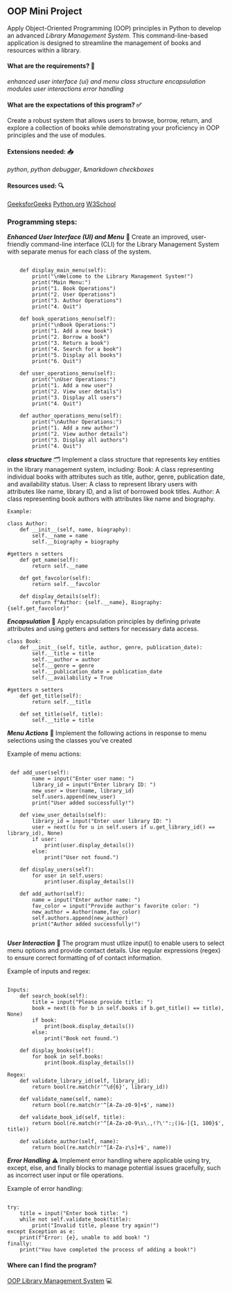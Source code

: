 ## OOP Mini Project

Apply Object-Oriented Programming (OOP) principles in Python to develop an advanced *Library Management System.* This command-line-based application is designed to streamline the management of books and resources within a library.

#### What are the requirements? :memo: 

*enhanced user interface (ui) and menu*
*class structure*
*encapsulation*
*modules*
*user interactions*
*error handling*

#### What are the expectations of this program? :white_check_mark:
Create a robust system that allows users to browse, borrow, return, and explore a collection of books while demonstrating your proficiency in OOP principles and the use of modules.

#### Extensions needed: :inbox_tray:
*python*,
*python debugger*, 
&*markdown checkboxes*

#### Resources used: :mag:
[GeeksforGeeks](https://www.geeksforgeeks.org/encapsulation-in-python/#encapsulation-in-python)
[Python.org](https://docs.python.org/3/tutorial/modules.html)
[W3School](https://www.w3schools.com/python/python_regex.asp)


### Programming steps:

***Enhanced User Interface (UI) and Menu*** :handshake:	
Create an improved, user-friendly command-line interface (CLI) for the Library Management System with separate menus for each class of the system.

``` Menus:

    def display_main_menu(self):
        print("\nWelcome to the Library Management System!")
        print("Main Menu:")
        print("1. Book Operations")
        print("2. User Operations")
        print("3. Author Operations")
        print("4. Quit")

    def book_operations_menu(self):
        print("\nBook Operations:")
        print("1. Add a new book")
        print("2. Borrow a book")
        print("3. Return a book")
        print("4. Search for a book")
        print("5. Display all books")
        print("6. Quit")

    def user_operations_menu(self):
        print("\nUser Operations:")
        print("1. Add a new user")
        print("2. View user details")
        print("3. Display all users")
        print("4. Quit")

    def author_operations_menu(self):
        print("\nAuthor Operations:")
        print("1. Add a new author")
        print("2. View author details")
        print("3. Display all authors")
        print("4. Quit")

```


***class structure*** :card_index_dividers: 
Implement a class structure that represents key entities in the library management system, including:
Book: A class representing individual books with attributes such as title, author,  genre, publication date, and availability status.
User: A class to represent library users with attributes like name, library ID, and a list of borrowed book titles.
Author: A class representing book authors with attributes like name and biography. 
``` 
Example:

class Author:
    def __init__(self, name, biography):
        self.__name = name
        self.__biography = biography
    
#getters n setters
    def get_name(self):
        return self.__name
    
    def get_favcolor(self):
        return self.__favcolor
    
    def display_details(self):
        return f"Author: {self.__name}, Biography: {self.get_favcolor}"

```


***Encapsulation***	:lock_with_ink_pen:
Apply encapsulation principles by defining private attributes and using getters and setters for necessary data access.

```encapsulation
class Book:
    def __init__(self, title, author, genre, publication_date):
        self.__title = title
        self.__author = author
        self.__genre = genre
        self.__publication_date = publication_date
        self.__availability = True 
    
#getters n setters
    def get_title(self):
        return self.__title
    
    def set_title(self, title):
        self.__title = title
```

***Menu Actions*** :open_book:
Implement the following actions in response to menu selections using the classes you've created

Example of menu actions:
``` examples of my menu option defs

 def add_user(self):
        name = input("Enter user name: ")
        library_id = input("Enter library ID: ")
        new_user = User(name, library_id)
        self.users.append(new_user)
        print("User added successfully!")

    def view_user_details(self):
        library_id = input("Enter user library ID: ")
        user = next((u for u in self.users if u.get_library_id() == library_id), None)
        if user:
            print(user.display_details())
        else:
            print("User not found.")

    def display_users(self):
        for user in self.users:
            print(user.display_details())

    def add_author(self):
        name = input("Enter author name: ")
        fav_color = input("Provide author's favorite color: ")
        new_author = Author(name,fav_color)
        self.authors.append(new_author)
        print("Author added successfully!")


```
***User Interaction*** :bust_in_silhouette:
The program must utlize input() to enable users to select menu options and provide contact details. Use regular expressions (regex) to ensure correct formatting of of contact information.  

Example of inputs and regex:
``` inputs and regex

Inputs:
    def search_book(self):
        title = input("Please provide title: ")
        book = next((b for b in self.books if b.get_title() == title), None)
        if book:
            print(book.display_details())
        else:
            print("Book not found.")

    def display_books(self):
        for book in self.books:
            print(book.display_details())

Regex:
    def validate_library_id(self, library_id):
        return bool(re.match(r'^\d{6}', library_id))
    
    def validate_name(self, name):
        return bool(re.match(r'^[A-Za-z0-9]+$', name))

    def validate_book_id(self, title):
        return bool(re.match(r'^[A-Za-z0-9\s\.,!?\'":;()&-]{1, 100}$', title))
    
    def validate_author(self, name):
        return bool(re.match(r'^[A-Za-z\s]+$', name))

```
***Error Handling*** 	:warning:
Implement error handling where applicable using try, except, else, and finally blocks to manage potential issues gracefully, such as incorrect user input or file operations. 

Example of error handling:
``` try, except, finally blocks

try:
    title = input("Enter book title: ")
    while not self.validate_book(title):
        print("Invalid title, please try again!")
except Exception as e:
    print(f"Error: {e}, unable to add book! ")
finally:
    print("You have completed the process of adding a book!")
```

#### Where can I find the program?
[OOP Library Management System](https://github.com/brittmarie333/OOP-mini-project.git) :computer:
